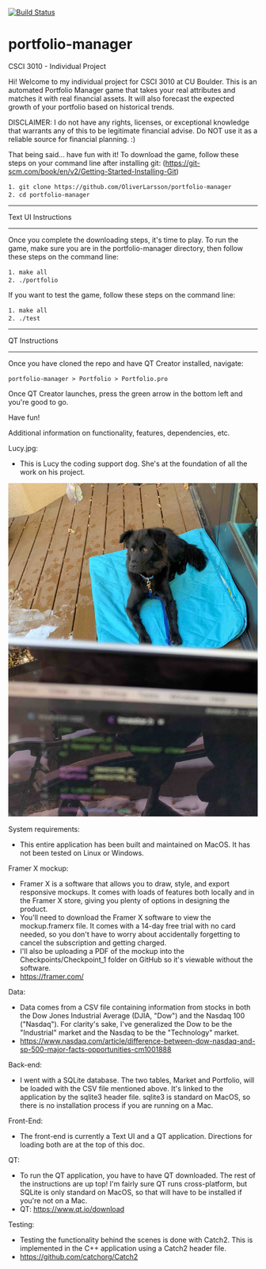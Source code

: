 [![Build Status](https://travis-ci.com/OliverLarsson/portfolio-manager.svg?branch=master)](https://travis-ci.com/OliverLarsson/portfolio-manager)
# portfolio-manager
CSCI 3010 - Individual Project 

Hi! Welcome to my individual project for CSCI 3010 at CU Boulder. This is an automated Portfolio Manager game that takes your real attributes and matches it with real financial assets. It will also forecast the expected growth of your portfolio based on historical trends. 

DISCLAIMER: I do not have any rights, licenses, or exceptional knowledge that warrants any of this to be legitimate financial advise. Do NOT use it as a reliable source for financial planning. :) 

That being said... have fun with it! To download the game, follow these steps on your command line after installing git: (https://git-scm.com/book/en/v2/Getting-Started-Installing-Git)

    1. git clone https://github.com/OliverLarsson/portfolio-manager 
    2. cd portfolio-manager

**************
Text UI Instructions
**************

Once you complete the downloading steps, it's time to play. To run the game, make sure you are in the portfolio-manager directory, then follow these steps on the command line: 

    1. make all
    2. ./portfolio

If you want to test the game, follow these steps on the command line: 

    1. make all 
    2. ./test

*****************
QT Instructions
*****************

Once you have cloned the repo and have QT Creator installed, navigate:
    
    portfolio-manager > Portfolio > Portfolio.pro

Once QT Creator launches, press the green arrow in the bottom left and you're good to go. 

Have fun! 

Additional information on functionality, features, dependencies, etc. 

Lucy.jpg: 
- This is Lucy the coding support dog. She's at the foundation of all the work on his project. 

![alt text](https://github.com/OliverLarsson/portfolio-manager/blob/master/Lucy.jpg)

System requirements: 
- This entire application has been built and maintained on MacOS. It has not been tested on Linux or Windows. 

Framer X mockup: 
- Framer X is a software that allows you to draw, style, and export responsive mockups. It comes with loads of features both locally and in the Framer X store, giving you plenty of options in designing the product. 
- You'll need to download the Framer X software to view the mockup.framerx file. It comes with a 14-day free trial with no card needed, so you don't have to worry about accidentally forgetting to cancel the subscription and getting charged.
- I'll also be uploading a PDF of the mockup into the Checkpoints/Checkpoint_1 folder on GitHub so it's viewable without the software. 
- https://framer.com/

Data: 
- Data comes from a CSV file containing information from stocks in both the Dow Jones Industrial Average (DJIA, "Dow") and the Nasdaq 100 ("Nasdaq"). For clarity's sake, I've generalized the Dow to be the "Industrial" market and the Nasdaq to be the "Technology" market. 
- https://www.nasdaq.com/article/difference-between-dow-nasdaq-and-sp-500-major-facts-opportunities-cm1001888

Back-end: 
- I went with a SQLite database. The two tables, Market and Portfolio, will be loaded with the CSV file mentioned above. It's linked to the application by the sqlite3 header file. sqlite3 is standard on MacOS, so there is no installation process if you are running on a Mac. 

Front-End: 
- The front-end is currently a Text UI and a QT application. Directions for loading both are at the top of this doc. 

QT: 
- To run the QT application, you have to have QT downloaded. The rest of the instructions are up top! I'm fairly sure QT runs cross-platform, but SQLite is only standard on MacOS, so that will have to be installed if you're not on a Mac. 
- QT: https://www.qt.io/download

Testing: 
- Testing the functionality behind the scenes is done with Catch2. This is implemented in the C++ application using a Catch2 header file. 
- https://github.com/catchorg/Catch2

